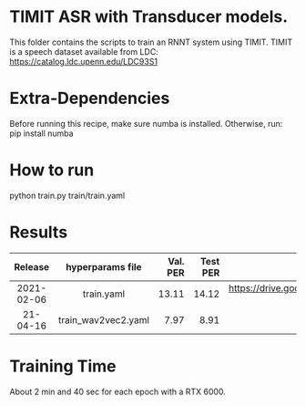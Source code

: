 # TIMIT ASR with Transducer models.
This folder contains the scripts to train an RNNT system using TIMIT.
TIMIT is a speech dataset available from LDC: https://catalog.ldc.upenn.edu/LDC93S1


# Extra-Dependencies
Before running this recipe, make sure numba is installed. Otherwise, run: 
pip install numba

# How to run
python train.py train/train.yaml

# Results

| Release | hyperparams file | Val. PER | Test PER | Model link | GPUs |
|:-------------:|:---------------------------:| -----:| -----:| --------:| :-----------:|
| 2021-02-06 | train.yaml |  13.11 | 14.12 | https://drive.google.com/drive/folders/1g3T6zK2o9XTEa_GTw0aoAkRqhg1_BVQ3?usp=sharing | 1xRTX6000 24GB |
| 21-04-16 | train_wav2vec2.yaml |  7.97 | 8.91 | / | 1xRTX6000 24Gb |

# Training Time
About 2 min and 40 sec for each epoch with a  RTX 6000.

